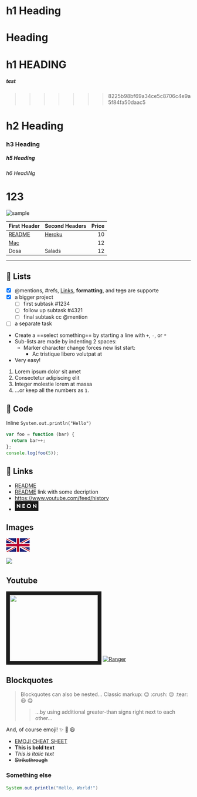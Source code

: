 # h1 Heading
# Heading
# h1 HEADING
##### test
>>>>>>> 8225b98bf69a34ce5c8706c4e9a5f84fa50daac5

# h2 Heading

### h3 Heading


##### h5 Heading

###### h6 HeadiNg
# 123


![sample](https://store.storeimages.cdn-apple.com/4974/as-images.apple.com/is/image/AppleInc/aos/published/images/i/ph/iphone7/plus/iphone7-plus-black-select-2016?wid=300&hei=300&fmt=png-alpha&qlt=95&.v=1472430090682)



| First Header        | Second Headers      | Price |
| :------------------ | :------------------ | ----: |
| [README](README.md) | [Heroku](heroku.md) |    10 |
| [Mac]("mac/mac.md)  |                     |    12 |
| Dosa                | Salads              |    12 |





---

## :book: Lists

- [x] @mentions, #refs, [Links](heroku.md), **formatting**, and <del>tags</del> are supporte
- [x] a bigger project
  - [ ] first subtask #1234
  - [ ] follow up subtask #4321
  - [ ] final subtask cc @mention
- [ ] a separate task

+ Create a ==select something== by starting a line with `+`, `-`, or `*`
+ Sub-lists are made by indenting 2 spaces:
  - Marker character change forces new list start:
    * Ac tristique libero volutpat at
+ Very easy!

1. Lorem ipsum dolor sit amet
2. Consectetur adipiscing elit
3. Integer molestie lorem at massa
4. ...or keep all the numbers as `1.`

## :bookmark: Code
Inline `System.out.println("Hello")`

``` js
var foo = function (bar) {
  return bar++;
};
console.log(foo(5));
```
## :link: Links

-  [README](README.md)
-  [README](README.md "Some description") link with some decription
-  https://www.youtube.com/feed/history
-  [<img src="img/neon.jpeg">](http://google.com/)

## Images

![](img/uk.png)

![](http://www.nbrb.by/statistics/Rates/Graphic/Graphic.aspx?Abbr=USD&from=2016-7-1&to=2017-10-31&l=ru)

## Youtube
<a href="https://youtu.be/qooLR8NmYKs" target="_blank"><img src="http://www.rosipov.com/images/posts/ranger-file-preview.png" width="240" height="180" border="10" /></a>
[![Ranger](http://www.rosipov.com/images/posts/ranger-file-preview.png)](http://www.youtube.com/watch?v=qooLR8NmYKs)

## Blockquotes

> Blockquotes can also be nested...
> Classic markup: :wink: :crush: :cry: :tear: :laughing: :yum:
> > ...by using additional greater-than signs right next to each other...

And, of course emoji! :sparkles: :camel: :laughing:
- [EMOJI CHEAT SHEET](http://www.emoji-cheat-sheet.com/)
- __This is bold text__
- _This is italic text_
- ~~Strikethrough~~

### Something else

```java
System.out.println("Hello, World!")
```

